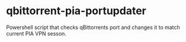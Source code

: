 # qbittorrent-pia-portupdater
Powershell script that checks qBittorrents port and changes it to match current PIA VPN sesson.
